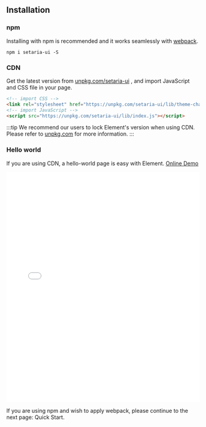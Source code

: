 ## Installation

### npm

Installing with npm is recommended and it works seamlessly with [webpack](https://webpack.js.org/).

```shell
npm i setaria-ui -S
```

### CDN

Get the latest version from [unpkg.com/setaria-ui](https://unpkg.com/setaria-ui/) , and import JavaScript and CSS file in your page.

```html
<!-- import CSS -->
<link rel="stylesheet" href="https://unpkg.com/setaria-ui/lib/theme-chalk/index.css">
<!-- import JavaScript -->
<script src="https://unpkg.com/setaria-ui/lib/index.js"></script>
```

:::tip
We recommend our users to lock Element's version when using CDN. Please refer to [unpkg.com](https://unpkg.com) for more information.
:::

### Hello world

If you are using CDN, a hello-world page is easy with Element. [Online Demo](https://jsfiddle.net/hzfpyvg6/14/)

<iframe width="100%" height="600" src="//jsfiddle.net/hzfpyvg6/1213/embedded/html,result/" allowpaymentrequest allowfullscreen="allowfullscreen" frameborder="0"></iframe>

If you are using npm and wish to apply webpack, please continue to the next page: Quick Start.

